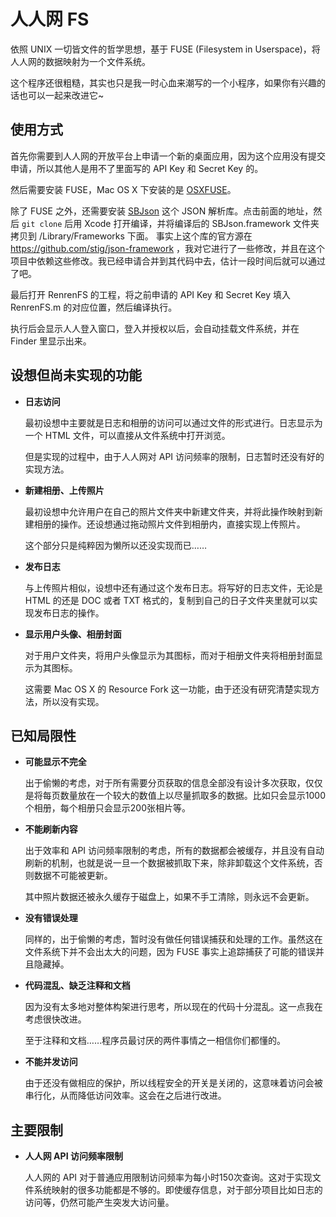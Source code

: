 # 人人网 FS

依照 UNIX 一切皆文件的哲学思想，基于 FUSE (Filesystem in Userspace)，将人人网的数据映射为一个文件系统。

这个程序还很粗糙，其实也只是我一时心血来潮写的一个小程序，如果你有兴趣的话也可以一起来改进它~

## 使用方式

首先你需要到人人网的开放平台上申请一个新的桌面应用，因为这个应用没有提交申请，所以其他人是用不了里面写的 API Key 和 Secret Key 的。

然后需要安装 FUSE，Mac OS X 下安装的是 [OSXFUSE](http://osxfuse.github.com/)。

除了 FUSE 之外，还需要安装 [SBJson](https://github.com/upsuper/json-framework) 这个 JSON 解析库。点击前面的地址，然后 `git clone` 后用 Xcode 打开编译，并将编译后的 SBJson.framework 文件夹拷贝到 /Library/Frameworks 下面。
事实上这个库的官方源在 https://github.com/stig/json-framework ，我对它进行了一些修改，并且在这个项目中依赖这些修改。我已经申请合并到其代码中去，估计一段时间后就可以通过了吧。

最后打开 RenrenFS 的工程，将之前申请的 API Key 和 Secret Key 填入RenrenFS.m 的对应位置，然后编译执行。

执行后会显示人人登入窗口，登入并授权以后，会自动挂载文件系统，并在 Finder 里显示出来。

## 设想但尚未实现的功能

* **日志访问**

    最初设想中主要就是日志和相册的访问可以通过文件的形式进行。日志显示为一个 HTML 文件，可以直接从文件系统中打开浏览。
    
    但是实现的过程中，由于人人网对 API 访问频率的限制，日志暂时还没有好的实现方法。

* **新建相册、上传照片**

    最初设想中允许用户在自己的照片文件夹中新建文件夹，并将此操作映射到新建相册的操作。还设想通过拖动照片文件到相册内，直接实现上传照片。

    这个部分只是纯粹因为懒所以还没实现而已……

* **发布日志**

    与上传照片相似，设想中还有通过这个发布日志。将写好的日志文件，无论是 HTML 的还是 DOC 或者 TXT 格式的，复制到自己的日子文件夹里就可以实现发布日志的操作。

* **显示用户头像、相册封面**

    对于用户文件夹，将用户头像显示为其图标，而对于相册文件夹将相册封面显示为其图标。

    这需要 Mac OS X 的 Resource Fork 这一功能，由于还没有研究清楚实现方法，所以没有实现。

## 已知局限性

* **可能显示不完全**

    出于偷懒的考虑，对于所有需要分页获取的信息全部没有设计多次获取，仅仅是将每页数量放在一个较大的数值上以尽量抓取多的数据。比如只会显示1000个相册，每个相册只会显示200张相片等。

* **不能刷新内容**

    出于效率和 API 访问频率限制的考虑，所有的数据都会被缓存，并且没有自动刷新的机制，也就是说一旦一个数据被抓取下来，除非卸载这个文件系统，否则数据不可能被更新。

    其中照片数据还被永久缓存于磁盘上，如果不手工清除，则永远不会更新。
    
* **没有错误处理**

    同样的，出于偷懒的考虑，暂时没有做任何错误捕获和处理的工作。虽然这在文件系统下并不会出太大的问题，因为 FUSE 事实上追踪捕获了可能的错误并且隐藏掉。

* **代码混乱、缺乏注释和文档**
    
    因为没有太多地对整体构架进行思考，所以现在的代码十分混乱。这一点我在考虑很快改进。

    至于注释和文档……程序员最讨厌的两件事情之一相信你们都懂的。

* **不能并发访问**

    由于还没有做相应的保护，所以线程安全的开关是关闭的，这意味着访问会被串行化，从而降低访问效率。这会在之后进行改进。

## 主要限制

* **人人网 API 访问频率限制**

    人人网的 API 对于普通应用限制访问频率为每小时150次查询。这对于实现文件系统映射的很多功能都是不够的。即使缓存信息，对于部分项目比如日志的访问等，仍然可能产生突发大访问量。
